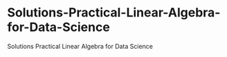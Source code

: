 # Solutions-Practical-Linear-Algebra-for-Data-Science
Solutions Practical Linear Algebra for Data Science
